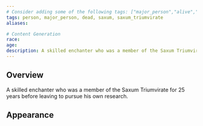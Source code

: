 ```yaml
---
# Consider adding some of the following tags: ["major_person","alive","dead"]
tags: person, major_person, dead, saxum, saxum_triumvirate
aliases:

# Content Generation
race:
age:
description: A skilled enchanter who was a member of the Saxum Triumvirate for 25 years before leaving to pursue his own research.
---
```

## Overview
A skilled enchanter who was a member of the Saxum Triumvirate for 25 years before leaving to pursue his own research.
## Appearance
